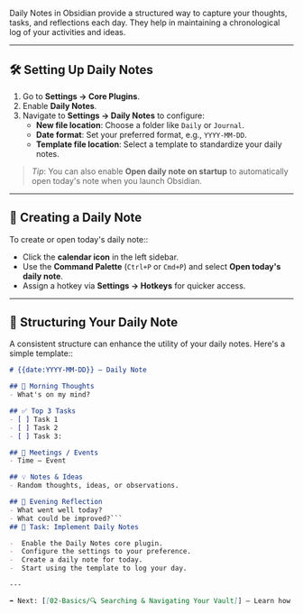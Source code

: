 Daily Notes in Obsidian provide a structured way to capture your thoughts, tasks, and reflections each day. They help in maintaining a chronological log of your activities and ideas.

---
## 🛠️ Setting Up Daily Notes

1. Go to **Settings → Core Plugins**.
2. Enable **Daily Notes**.
3. Navigate to **Settings → Daily Notes** to configure:
   - **New file location**: Choose a folder like `Daily` or `Journal`.
   - **Date format**: Set your preferred format, e.g., `YYYY-MM-DD`.
   - **Template file location**: Select a template to standardize your daily notes.

> *Tip*: You can also enable **Open daily note on startup** to automatically open today's note when you launch Obsidian.

---
## 📝 Creating a Daily Note

To create or open today's daily note:​:

- Click the **calendar icon** in the left sidebar.
- Use the **Command Palette** (`Ctrl+P` or `Cmd+P`) and select **Open today's daily note**.
- Assign a hotkey via **Settings → Hotkeys** for quicker access.

---
## 📄 Structuring Your Daily Note

A consistent structure can enhance the utility of your daily notes. Here's a simple template:​:

```markdown
# {{date:YYYY-MM-DD}} — Daily Note

## 🌅 Morning Thoughts
- What's on my mind?

## ✅ Top 3 Tasks
- [ ] Task 1
- [ ] Task 2
- [ ] Task 3:

## 📅 Meetings / Events
- Time – Event

## 💡 Notes & Ideas
- Random thoughts, ideas, or observations.

## 🌙 Evening Reflection
- What went well today?
- What could be improved?```
## 🏁 Task: Implement Daily Notes

-  Enable the Daily Notes core plugin.
-  Configure the settings to your preference.
-  Create a daily note for today.
-  Start using the template to log your day.

---

➡️ Next: [[02-Basics/🔍 Searching & Navigating Your Vault]] – Learn how to efficiently find and access your notes.